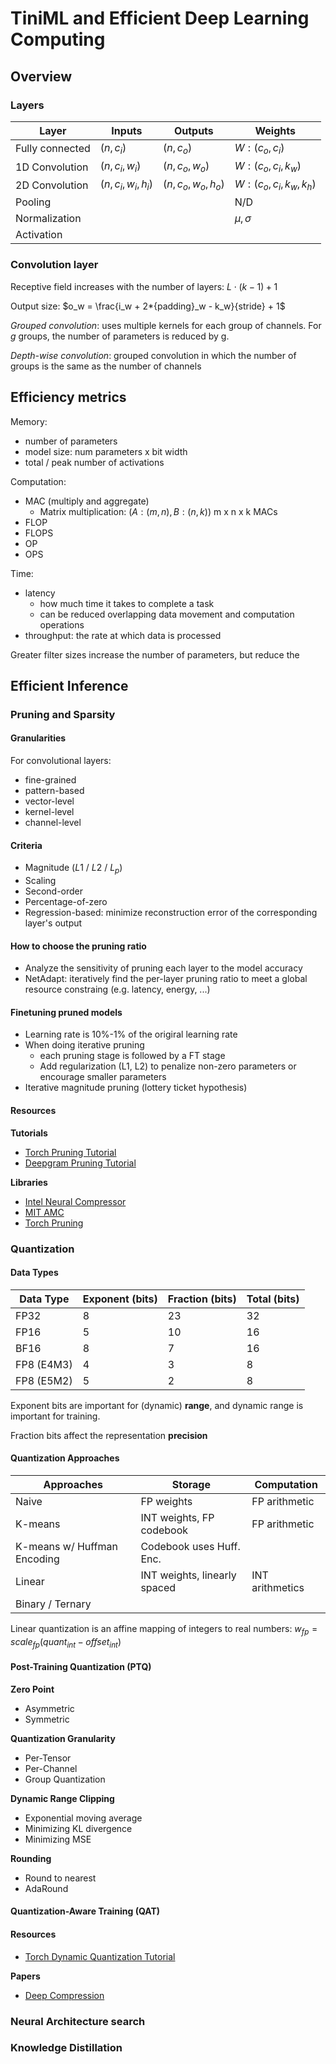 # TiniML and Efficient Deep Learning Computing

## Overview

### Layers

| Layer           | Inputs               | Outputs              | Weights                   |
| --------------- | -------------------- | -------------------- | ------------------------- |
| Fully connected | $(n, c_i)$           | $(n, c_o)$           | $W: (c_o, c_i)$           |
| 1D Convolution  | $(n, c_i, w_i)$      | $(n, c_o, w_o)$      | $W: (c_o, c_i, k_w)$      |
| 2D Convolution  | $(n, c_i, w_i, h_i)$ | $(n, c_o, w_o, h_o)$ | $W: (c_o, c_i, k_w, k_h)$ |
| Pooling         |                      |                      | N/D                       |
| Normalization   |                      |                      | $\mu, \sigma$             |
| Activation      |                      |                      |                           |

### Convolution layer

Receptive field increases with the number of layers: $L \cdot (k-1) + 1$

Output size: $o_w = \frac{i_w + 2*{padding}_w - k_w}{stride} + 1$

_Grouped convolution_: uses multiple kernels for each group of channels. For $g$
groups, the number of parameters is reduced by g.

_Depth-wise convolution_: grouped convolution in which the number of groups is the
same as the number of channels

## Efficiency metrics

Memory:

- number of parameters
- model size: num parameters x bit width
- total / peak number of activations

Computation:

- MAC (multiply and aggregate)
  - Matrix multiplication: ($A: (m, n), B: (n, k)$) m x n x k MACs
- FLOP
- FLOPS
- OP
- OPS

Time:

- latency
  - how much time it takes to complete a task
  - can be reduced overlapping data movement and computation operations
- throughput: the rate at which data is processed

Greater filter sizes increase the number of parameters, but reduce the

## Efficient Inference

### Pruning and Sparsity

#### Granularities

For convolutional layers:

- fine-grained
- pattern-based
- vector-level
- kernel-level
- channel-level

#### Criteria

- Magnitude ($L1$ / $L2$ / $L_p$)
- Scaling
- Second-order
- Percentage-of-zero
- Regression-based: minimize reconstruction error of the corresponding layer's
  output

#### How to choose the pruning ratio

- Analyze the sensitivity of pruning each layer to the model accuracy
- NetAdapt: iteratively find the per-layer pruning ratio to meet a global
  resource constraing (e.g. latency, energy, ...)

#### Finetuning pruned models

- Learning rate is 10%-1% of the origiral learning rate
- When doing iterative pruning
  - each pruning stage is followed by a FT stage
  - Add regularization (L1, L2) to penalize non-zero parameters or encourage
    smaller parameters
- Iterative magnitude pruning (lottery ticket hypothesis)

#### Resources

**Tutorials**

- [Torch Pruning Tutorial](https://pytorch.org/tutorials/intermediate/pruning_tutorial.html)
- [Deepgram Pruning Tutorial](https://deepgram.com/learn/model-pruning-distillation-and-quantization-part-1)

**Libraries**

- [Intel Neural Compressor](https://github.com/intel/neural-compressor)
- [MIT AMC](https://github.com/mit-han-lab/amc)
- [Torch Pruning](https://github.com/VainF/Torch-Pruning)

### Quantization

#### Data Types

| Data Type  | Exponent (bits) | Fraction (bits) | Total (bits) |
| ---------- | --------------- | --------------- | ------------ |
| FP32       | 8               | 23              | 32           |
| FP16       | 5               | 10              | 16           |
| BF16       | 8               | 7               | 16           |
| FP8 (E4M3) | 4               | 3               | 8            |
| FP8 (E5M2) | 5               | 2               | 8            |

Exponent bits are important for (dynamic) **range**, and dynamic range is
important for training.

Fraction bits affect the representation **precision**

#### Quantization Approaches

| Approaches                  | Storage                      | Computation     |
| --------------------------- | ---------------------------- | --------------- |
| Naive                       | FP weights                   | FP arithmetic   |
| K-means                     | INT weights, FP codebook     | FP arithmetic   |
| K-means w/ Huffman Encoding | Codebook uses Huff. Enc.     |                 |
| Linear                      | INT weights, linearly spaced | INT arithmetics |
| Binary / Ternary            |                              |                 |

Linear quantization is an affine mapping of integers to real numbers:
$w_{fp} = scale_{fp}(quant_{int}-offset_{int})$

#### Post-Training Quantization (PTQ)

**Zero Point**

- Asymmetric
- Symmetric

**Quantization Granularity**

- Per-Tensor
- Per-Channel
- Group Quantization

**Dynamic Range Clipping**

- Exponential moving average
- Minimizing KL divergence
- Minimizing MSE

**Rounding**

- Round to nearest
- AdaRound

#### Quantization-Aware Training (QAT)

#### Resources

- [Torch Dynamic Quantization Tutorial](https://pytorch.org/tutorials/advanced/dynamic_quantization_tutorial.html)

**Papers**

- [Deep Compression](https://arxiv.org/abs/1510.00149)

### Neural Architecture search

### Knowledge Distillation
